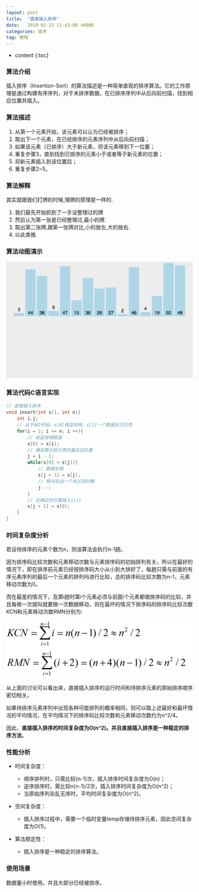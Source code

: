 ```yaml
---
layout: post
title:  "直接插入排序"
date:   2019-02-23 11:43:00 +0800
categories: 技术
tag: 教程
---
```


* content
{:toc}

### 算法介绍

插入排序（Insertion-Sort）的算法描述是一种简单直观的排序算法。它的工作原理是通过构建有序序列，对于未排序数据，在已排序序列中从后向前扫描，找到相应位置并插入。

### 算法描述

1. 从第一个元素开始，该元素可以认为已经被排序；
2. 取出下一个元素，在已经排序的元素序列中从后向前扫描；
3. 如果该元素（已排序）大于新元素，将该元素移到下一位置；
4. 重复步骤3，直到找到已排序的元素小于或者等于新元素的位置；
5. 将新元素插入到该位置后；
6. 重复步骤2~5。

### 算法解释

其实就跟我们打牌的时候,理牌的原理是一样的.
1. 我们最先开始抓到了一手没整理过的牌
2. 然后认为第一张是已经整理过,最小的牌.
3. 取出第二张牌,跟第一张牌对比,小的放左,大的放右.
4. 以此类推.

### 算法动图演示

![直接插入排序动图演示](/styles/images/pages/2019-02-23-01.gif)

### 算法代码C语言实现

```c
// 直接插入排序
void insort(int s[], int n){
    int i,j;
    // 从下标2开始，s[0]做监视哨，s[1]一个数据无可比性
    for(i = 2; i <= n; i ++){
        // 给监视哨赋值
        s[0] = s[i];
        // 确定要比较元素的最右边位置
        j = i - 1;
        while(s[0] < s[j]){
            // 数据右移
            s[j + 1] = s[j];
            // 移向左边一个未比较的数
            j --;
        }
        // 在确定的位置插入s[i]
        s[j + 1] = s[0];
    }
}
```

### 时间复杂度分析

若设待排序的元素个数为n，则该算法会执行n-1趟。

因为排序码比较次数和元素移动次数与元素排序码的初始排列有关，所以在最好的情况下，即在排序前元素已经按排序码大小从小到大排好了，每趟只需与前面的有序元素序列的最后一个元素的排列吗进行比较，总的排序码比较次数为n-1，元素移动次数为0。

而在最差的情况下，及第i趟时第i个元素必须与前面i个元素都做排序码的比较，并且每做一次就叫就要做一次数据移动，则在最坏的情况下排序码的排序码比较次数KCN和元素移动次数RMN分别为:

![直接排序时间复杂度](/styles/images/pages/2019-02-23-02.png)

从上面的讨论可以看出来，直接插入排序的运行时间和待排序元素的原始排序顺序密切相关。

如果待排序元素序列中出现各种可能排列的概率相同，则可以取上述最好和最坏情况的平均情况，在平均情况下的排序码比较次数和元素移动次数约为n^2/4。

因此，**直接插入排序的时间复杂度为O(n^2)。并且直接插入排序是一种稳定的排序方法**。

### 性能分析

- 时间复杂度： 
    - 顺序排列时，只需比较(n-1)次，插入排序时间复杂度为O(n)；
    -  逆序排序时，需比较n(n-1)/2次，插入排序时间复杂度为O(n^2)； 
    -  当原始序列杂乱无序时，平均时间复杂度为O(n^2)。

- 空间复杂度： 
    - 插入排序过程中，需要一个临时变量temp存储待排序元素，因此空间复杂度为O(1)。

- 算法稳定性： 
    - 插入排序是一种稳定的排序算法。

### 使用场景

数据量小时使用。并且大部分已经被排序。